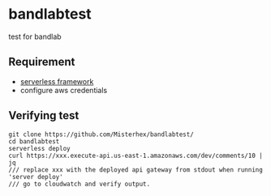 # bandlabtest
test for bandlab

## Requirement
- [serverless framework](https://serverless.com)
- configure aws credentials

## Verifying test
```
git clone https://github.com/Misterhex/bandlabtest/
cd bandlabtest 
serverless deploy
curl https://xxx.execute-api.us-east-1.amazonaws.com/dev/comments/10 | jq  
/// replace xxx with the deployed api gateway from stdout when running 'server deploy'
/// go to cloudwatch and verify output.
```

